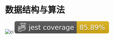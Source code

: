 # 数据结构与算法

![ci](https://github.com/fenghan34/data-structure-algorithm/actions/workflows/ci.yaml/badge.svg?branch=main)
![coverage](./badges/coverage-jest%20coverage.svg)

